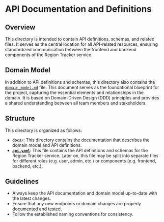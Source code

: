 # API Documentation and Definitions

## Overview

This directory is intended to contain API definitions, schemas, and related
files. It serves as the central location for all API-related resources, ensuring
standardized communication between the frontend and backend components of the
Region Tracker service.

## Domain Model

In addition to API definitions and schemas, this directory also contains the
[`domain_model.md`](docs/domain_model.md) file. This document serves as the 
foundational blueprint for the project, capturing the essential elements and
relationships in the domain. It is based on Domain-Driven Design (DDD) 
principles and provides a shared understanding between all team members and 
stakeholders.

## Structure

This directory is organized as follows:
- [**`docs/`**](docs): This directory contains the documentation that 
  describes the
  domain model and API definitions.
- [**`api.yaml`**](./api.yaml): This file contains the API definitions and schemas for 
  the 
  Region
  Tracker service. Later on, this file may be split into separate files for 
  different roles (e.g. user, admin, etc.) or components (e.g. frontend,
  backend, etc.).

## Guidelines

- Always keep the API documentation and domain model up-to-date with the latest
  changes.
- Ensure that any new endpoints or domain changes are properly documented and
  tested.
- Follow the established naming conventions for consistency.

